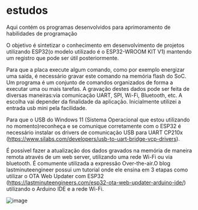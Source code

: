 # estudos
Aqui contém os programas desenvolvidos para aprimoramento de habilidades de programação

O objetivo é sintetizar o conhecimento em desenvolvimento de projetos utilizando ESP32(o modelo utilizado é o ESP32-WROOM KIT V1) mantendo um registro que pode ser útil
posteriormente.

Para que a placa execute algum comando, como por exemplo energizar uma saída, é necessário gravar este comando na memória flash do SoC. Um programa é um conjunto de 
comandos organizados de forma a executar uma ou mais tarefas. A gravação destes dados pode ser feita de diversas maneiras:via comunicação UART, SPI, Wi-Fi, 
Bluetooth, etc. A escolha vai depender da finalidade da aplicação. Inicialmente utilizei a entrada usb mini pela facilidade.

Para que o USB do Windows 11 (Sistema Operacional que estou utilizando no momento)reconheça e se comunique corretamente com o ESP32 é necessário 
instalar os drivers de comunicação USB para UART CP210x (https://www.silabs.com/developers/usb-to-uart-bridge-vcp-drivers).

É possível fazer a atualização dos dados gravados na memória de maneira remota através de um web server, utilizando uma rede Wi-Fi ou via bluetooth. É comumente utilizada
a expressão Over-the-air.O blog lastminuteengineer possui um tutorial onde ele ensina em 3 etapas como utilizar o OTA Web Updater com ESP32 (https://lastminuteengineers.com/esp32-ota-web-updater-arduino-ide/)
 utilizando o Arduino IDE e a rede Wi-Fi.

![image](https://user-images.githubusercontent.com/82456282/153331866-f3e48648-8914-4795-8469-d20fdfa64d89.png)
